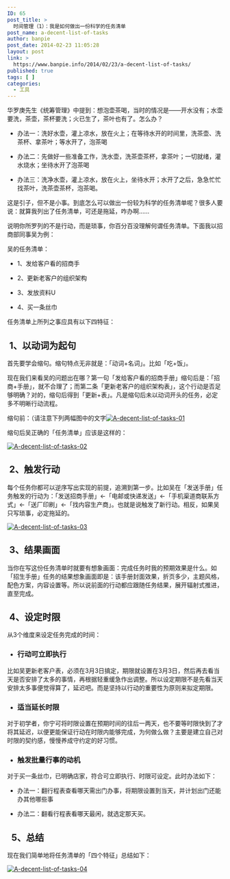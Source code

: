 ```yaml
---
ID: 65
post_title: >
  时间管理（1）：我是如何做出一份科学的任务清单
post_name: a-decent-list-of-tasks
author: banpie
post_date: 2014-02-23 11:05:28
layout: post
link: >
  https://www.banpie.info/2014/02/23/a-decent-list-of-tasks/
published: true
tags: [ ]
categories:
  - 工具
---
```

华罗庚先生《统筹管理》中提到：想泡壶茶喝，当时的情况是——开水没有；水壶要洗，茶壶，茶杯要洗；火已生了，茶叶也有了。怎么办？ 

*   办法一：洗好水壶，灌上凉水，放在火上；在等待水开的时间里，洗茶壶、洗茶杯、拿茶叶；等水开了，泡茶喝

*   办法二：先做好一些准备工作，洗水壶，洗茶壶茶杯，拿茶叶；一切就绪，灌水烧水；坐待水开了泡茶喝

*   办法三：洗净水壶，灌上凉水，放在火上，坐待水开；水开了之后，急急忙忙找茶叶，洗茶壶茶杯，泡茶喝。

这是引子，但不是小事。到底怎么可以做出一份较为科学的任务清单呢？很多人要说：就算我列出了任务清单，可还是拖延，咋办啊……

说明你所罗列的不是行动，而是琐事，你百分百没理解何谓任务清单。下面我以招商部同事吴为例：

吴的任务清单：

*   1、发给客户看的招商手

*   2、更新老客户的组织架构

*   3、发放资料U

*   4、买一条丝巾

任务清单上所列之事应具有以下四特征：

##  1、以动词为起句

首先要学会缩句。缩句特点无非就是：「动词+名词」。比如「吃+饭」。

现在我们来看吴的问题出在哪？第一句「发给客户看的招商手册」缩句后是：「招商+手册」，就不合理了；而第二条「更新老客户的组织架构表」，这个行动是否足够明确？对的，缩句后得到「更新+表」。凡是缩句后未以动词开头的任务，必定多不明晰行动流程。

缩句前：（请注意下列两幅图中的文字[![A-decent-list-of-tasks-01](http://7arnhx.com1.z0.glb.clouddn.com/wp-content/uploads/2014/02/A-decent-list-of-tasks-01.jpg)](http://7arnhx.com1.z0.glb.clouddn.com/wp-content/uploads/2014/02/A-decent-list-of-tasks-01.jpg)

缩句后吴正确的「任务清单」应该是这样的：

[![A-decent-list-of-tasks-02](http://7arnhx.com1.z0.glb.clouddn.com/wp-content/uploads/2014/02/A-decent-list-of-tasks-02.jpg)](http://7arnhx.com1.z0.glb.clouddn.com/wp-content/uploads/2014/02/A-decent-list-of-tasks-02.jpg)

##  2、触发行动

每个任务你都可以逆序写出实现的前提，追溯到第一步。比如吴在「发送手册」任务触发的行动为：「发送招商手册」&lt;-「电邮或快递发送」&lt;-「手机渠道商联系方式」&lt;-「送厂印刷」&lt;-「找内容生产商」。也就是说触发了新行动。相反，如果吴只写琐事，必定拖延的。

[![A-decent-list-of-tasks-03](http://7arnhx.com1.z0.glb.clouddn.com/wp-content/uploads/2014/02/A-decent-list-of-tasks-03.jpg)](http://7arnhx.com1.z0.glb.clouddn.com/wp-content/uploads/2014/02/A-decent-list-of-tasks-03.jpg)

##  3、结果画面

当你在写这份任务清单时就要有想象画面：完成任务时我的预期效果是什么。如「招生手册」任务的结果想象画面即是：该手册封面效果，折页多少，主题风格，配色方案，内容设置等。所以说前面的行动都应跟随任务结果，展开辐射式推进，直至完成。

##  4、设定时限

从3个维度来设定任务完成的时间：

*   ### 行动可立即执行

比如吴更新老客户表，必须在3月3日搞定，期限就设置在3月3日，然后再去看当天是否安排了太多的事情，再根据轻重缓急作出调整。所以设定期限不是先看当天安排太多事便觉得算了，延迟吧。而是坚持以行动的重要性为原则来拟定期限。

*   ### 适当延长时限

对于初学者，你宁可将时限设置在预期时间的往后一两天，也不要等时限快到了才将其延迟，以便更能保证行动在时限内能够完成，为何做么做？主要是建立自己对时限的契约感，慢慢养成守约定的好习惯。

*   ### 触发批量行事的动机

对于买一条丝巾，已明确店家，符合可立即执行、时限可设定。此时办法如下：

*   办法一：翻行程表查看哪天需出门办事，将期限设置到当天，并计划出门还能办其他哪些事

*   办法二：翻看行程表看哪天最闲，就选定那天买。

##   5、总结

现在我们简单地将任务清单的「四个特征」总结如下：

[![A-decent-list-of-tasks-04](http://7arnhx.com1.z0.glb.clouddn.com/wp-content/uploads/2014/02/A-decent-list-of-tasks-04.jpg)](http://7arnhx.com1.z0.glb.clouddn.com/wp-content/uploads/2014/02/A-decent-list-of-tasks-04.jpg)